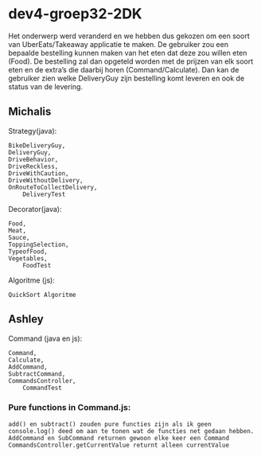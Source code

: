 # dev4-groep32-2DK

Het onderwerp werd veranderd en we hebben dus gekozen om een soort van UberEats/Takeaway applicatie te maken. De gebruiker zou een bepaalde bestelling kunnen maken van het eten dat deze zou willen eten (Food). De bestelling zal dan opgeteld worden met de prijzen van elk soort eten en de extra’s die daarbij horen (Command/Calculate). Dan kan de gebruiker zien welke DeliveryGuy zijn bestelling komt leveren en ook de status van de levering.


## Michalis

Strategy(java):

	BikeDeliveryGuy,
	DeliveryGuy,
	DriveBehavior,
	DriveReckless,
	DriveWithCaution,
	DriveWithoutDelivery,
	OnRouteToCollectDelivery,
		DeliveryTest

Decorator(java):

	Food,
	Meat,
	Sauce,
	ToppingSelection,
	TypeofFood,
	Vegetables,
		FoodTest

Algoritme (js):

	QuickSort Algoritme

## Ashley

Command (java en js):

	Command,
	Calculate,
	AddCommand,
	SubtractCommand,
	CommandsController,
		CommandTest 


### Pure functions in Command.js:

    add() en subtract() zouden pure functies zijn als ik geen console.log() deed om aan te tonen wat de functies net gedaan hebben.
    AddCommand en SubCommand returnen gewoon elke keer een Command 
    CommandsController.getCurrentValue returnt alleen currentValue

